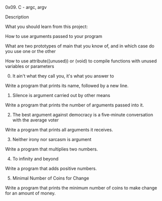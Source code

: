 0x09. C - argc, argv

Description

What you should learn from this project:

How to use arguments passed to your program

What are two prototypes of main that you know of, and in which case do you use one or the other

How to use attribute((unused)) or (void) to compile functions with unused variables or parameters

0. It ain't what they call you, it's what you answer to

Write a program that prints its name, followed by a new line.

1. Silence is argument carried out by other means

Write a program that prints the number of arguments passed into it.

2. The best argument against democracy is a five-minute conversation with the average voter

Write a program that prints all arguments it receives.

3. Neither irony nor sarcasm is argument

Write a program that multiplies two numbers.

4. To infinity and beyond

Write a program that adds positive numbers.

5. Minimal Number of Coins for Change

Write a program that prints the minimum number of coins to make change for an amount of money.
